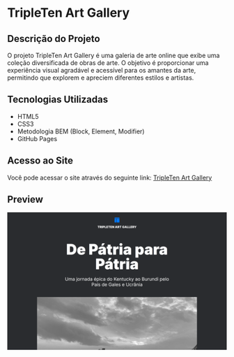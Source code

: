 # TripleTen Art Gallery

## Descrição do Projeto

O projeto TripleTen Art Gallery é uma galeria de arte online que exibe uma coleção diversificada de obras de arte. O objetivo é proporcionar uma experiência visual agradável e acessível para os amantes da arte, permitindo que explorem e apreciem diferentes estilos e artistas.

## Tecnologias Utilizadas

- HTML5
- CSS3
- Metodologia BEM (Block, Element, Modifier)
- GitHub Pages

## Acesso ao Site

Você pode acessar o site através do seguinte link: [TripleTen Art Gallery](https://kalebeccs.github.io/web_project_homeland/)

## Preview

<img src="./images/preview.png">
